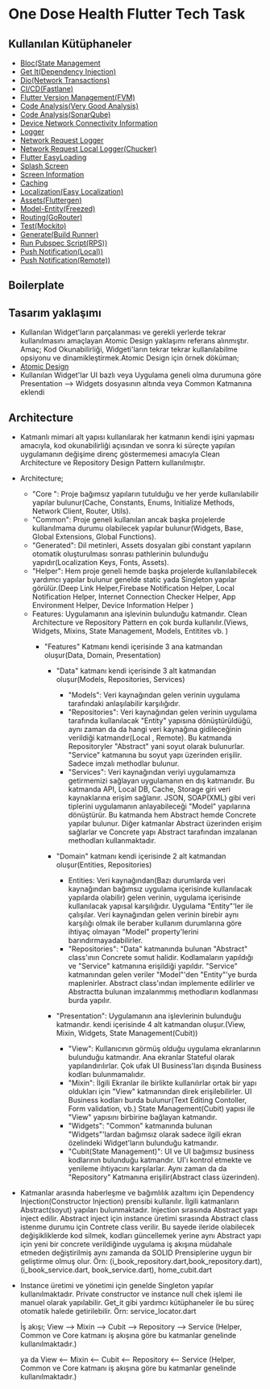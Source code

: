 # One Dose Health Flutter Tech Task

## Kullanılan Kütüphaneler

- [Bloc(State Management](https://pub.dev/packages/flutter_bloc)
- [Get It(Dependency Injection)](https://pub.dev/packages/get_it)
- [Dio(Network Transactions)](https://pub.dev/packages/dio)
- [CI/CD(Fastlane)](https://fastlane.tools/https://fastlane.tools/)
- [Flutter Version Management(FVM)](https://fvm.app/)
- [Code Analysis(Very Good Analysis)](https://pub.dev/packages/very_good_analysis)
- [Code Analysis(SonarQube)](https://www.sonarsource.com/)
- [Device Network Connectivity Information](https://pub.dev/packages/connectivity_plus)
- [Logger](https://pub.dev/packages/logger)
- [Network Request Logger](https://pub.dev/packages/pretty_dio_logger)
- [Network Request Local Logger(Chucker)](https://pub.dev/packages/chucker_flutter)
- [Flutter EasyLoading](https://pub.dev/packages/flutter_easyloading)
- [Splash Screen](https://pub.dev/packages/flutter_native_splash)
- [Screen Information](https://pub.dev/packages/flutter_screenutil)
- [Caching](https://pub.dev/packages/hive/versions/4.0.0-dev.2)
- [Localization(Easy Localization)](https://pub.dev/packages/easy_localization)
- [Assets(Fluttergen)](https://pub.dev/packages/flutter_gen)
- [Model-Entity(Freezed)](https://pub.dev/packages/freezed)
- [Routing(GoRouter)](https://pub.dev/packages/go_router)
- [Test(Mockito)](https://pub.dev/packages/mockito)
- [Generate(Build Runner)](https://pub.dev/packages/build_runner)
- [Run Pubspec Script(RPS))](https://pub.dev/packages/rps)
- [Push Notification(Local))](https://pub.dev/packages/flutter_local_notifications)
- [Push Notification(Remote))](https://pub.dev/packages/firebase_messaging)


## Boilerplate

## Tasarım yaklaşımı

- Kullanılan Widget'ların parçalanması ve gerekli yerlerde tekrar kullanılmasını amaçlayan Atomic Design yaklaşımı referans alınmıştır.
Amaç; Kod Okunabilirliği, Widgeti'ların tekrar tekrar kullanılabilme opsiyonu ve dinamikleştirmek.Atomic Design için örnek döküman;
- [Atomic Design](https://itnext.io/atomic-design-with-flutter-11f6fcb62017)
- Kullanılan Widget'lar UI bazlı veya Uygulama geneli olma durumuna göre Presentation --> Widgets dosyasının altında veya Common Katmanına eklendi

## Architecture

- Katmanlı mimari alt yapısı kullanılarak her katmanın kendi işini yapması amacıyla, kod okunabilirliği açısından ve sonra ki süreçte yapılan uygulamanın değişime direnç göstermemesi amacıyla Clean Architecture ve Repository Design Pattern kullanılmıştır.

- Architecture; 
    - "Core ": Proje bağımsız yapıların tutulduğu ve her yerde kullanılabilir yapılar bulunur(Cache, Constants, Enums, Initialize Methods, Network Client, Router, Utils).
    - "Common": Proje geneli kullanılan ancak başka projelerde kullanılmama durumu olabilecek yapılar bulunur(Widgets, Base, Global Extensions, Global Functions).
    - "Generated": Dil metinleri, Assets dosyaları gibi constant yapıların otomatik oluşturulması sonrası pathlerinin bulunduğu yapıdır(Localization Keys, Fonts, Assets).
    - "Helper": Hem proje geneli hemde başka projelerde kullanılabilecek yardımcı yapılar bulunur genelde static yada Singleton yapılar görülür.(Deep Link Helper,Firebase Notification Helper, Local Notification Helper, Internet Connection Checker Helper, App Environment Helper, Device Information Helper )
    - Features: Uygulamanın ana işlevinin bulunduğu katmandır. Clean Architecture ve Repository Pattern en çok burda kullanılır.(Views, Widgets, Mixins, State Management, Models, Entitites vb. )
        - "Features" Katmanı kendi içerisinde 3 ana katmandan oluşur(Data, Domain, Presentation)
            
            - "Data" katmanı kendi içerisinde 3 alt katmandan oluşur(Models, Repositories, Services)
                - "Models": Veri kaynağından gelen verinin uygulama tarafındaki anlaşılabilir karşılığıdır.
                - "Repositories": Veri kaynağından gelen verinin uygulama tarafında kullanılacak "Entity" yapısına dönüştürüldüğü, aynı zaman da da hangi veri kaynağına gidileceğinin verildiği katmandır(Local , Remote). Bu katmanda Repositoryler "Abstract" yani soyut olarak bulunurlar. "Service" katmanına bu soyut yapı üzerinden erişilir. Sadece imzalı methodlar bulunur.
                - "Services": Veri kaynağından veriyi uygulamamıza getirmemizi sağlayan uygulamanın en dış katmanıdır. Bu katmanda API, Local DB, Cache, Storage giri veri kaynaklarına erişim sağlanır. JSON, SOAP(XML) gibi veri tiplerini uygulamanın anlayabileceği "Model" yapılarına dönüştürür. Bu katmanda hem Abstract hemde Concrete yapılar bulunur. Diğer katmanlar Abstract üzerinden erişim sağlarlar ve Concrete yapı Abstract tarafından imzalanan methodları kullanmaktadır.
            
            - "Domain" katmanı kendi içerisinde 2 alt katmandan oluşur(Entities, Repositories)
                - Entities: Veri kaynağından(Bazı durumlarda veri kaynağından bağımsız uygulama içerisinde kullanılacak yapılarda olabilir) gelen verinin, uygulama içerisinde kullanılacak yapısal karşılığıdır. Uygulama "Entity"'ler ile çalışılar. Veri kaynağından gelen verinin birebir aynı karşılığı olmak ile beraber kullanım durumlarına göre ihtiyaç olmayan "Model" property'lerini barındırmayadabilirler.
                - "Repositories": "Data" katmanında bulunan "Abstract" class'ının Concrete somut halidir. Kodlamaların yapıldığı ve "Service" katmanına erişildiği yapıldır. "Service" katmanından gelen veriler "Model"'den "Entity"'ye burda maplenirler. Abstract class'ından implemente edilirler ve Abstractta bulunan imzalanmmış methodların kodlanması burda yapılır.
            - "Presentation": Uygulamanın ana işlevlerinin bulunduğu katmandır. kendi içerisinde 4 alt katmandan oluşur.(View, Mixin, Widgets, State Management(Cubit))
                - "View": Kullanıcının görmüş olduğu uygulama ekranlarının bulunduğu katmandır. Ana ekranlar Stateful olarak yapılandırılırlar. Çok ufak UI Business'ları dışında Business kodları bulunmamalıdır.
                - "Mixin": İlgili Ekranlar ile birlikte kullanılırlar ortak bir yapı oldukları için "View" katmanından direk erişilebilirler. UI Business kodları burda bulunur(Text Editing Contoller, Form validation, vb.) State Management(Cubit) yapısı ile "View" yapısını birbirine bağlayan katmandır.
                - "Widgets": "Common" katmanında bulunan "Widgets"'lardan bağımsız olarak sadece ilgili ekran özelindeki Widget'ların bulunduğu katmandır.
                - "Cubit(State Management)": UI ve UI bağımsız business kodlarının bulunduğu katmandır. UI'ı kontrol etmekte ve yenileme ihtiyacını karşılarlar. Aynı zaman da da "Repository" Katmanına erişilir(Abstract class üzerinden).


- Katmanlar arasında haberleşme ve bağımlılık azaltımı için Dependency Injection(Constructor Injection) prensibi kullanılır. İlgili katmanların Abstract(soyut) yapıları bulunmaktadır. Injection sırasında Abstract yapı inject edilir. Abstract inject için instance üretimi sırasında Abstract class istenme durumu için Contrete class verilir. Bu sayede ileride olabilecek değişikliklerde kod silmek, kodları güncellemek yerine aynı Abstract yapı için yeni bir concrete verildiğinde uygulama iş akışına müdahale etmeden değiştirilmiş aynı zamanda da SOLID Prensiplerine uygun bir geliştirme olmuş olur. Örn: (i_book_repository.dart,book_repository.dart), (i_book_service.dart, book_service.dart), home_cubit.dart

- Instance üretimi ve yönetimi için genelde Singleton yapılar kullanılmaktadır. Private constructor ve instance null chek işlemi ile manuel olarak yapılabilir. Get_it gibi yardımcı kütüphaneler ile bu süreç otomatik halede getirilebilir. Örn: service_locator.dart



  İş akışı;
   View --> Mixin --> Cubit --> Repository --> Service (Helper, Common ve Core katmanı iş akışına göre bu katmanlar genelinde kullanılmaktadır.)

  ya da
   View <-- Mixin <-- Cubit <-- Repository <-- Service (Helper, Common ve Core katmanı iş akışına göre bu katmanlar genelinde kullanılmaktadır.)















